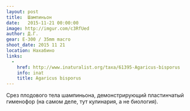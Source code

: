 ```yaml
---
layout: post
title:  Шампиньон
date:   2015-11-21 00:00:00
image: http://imgur.com/c3RfUed
author: Д.Г.
gear: E-300 / 35mm macro
shoot_date: 2015 11 21
location: Нахабино
links:
  -
    href: http://www.inaturalist.org/taxa/61395-Agaricus-bisporus
    info: inat
    title: Agaricus bisporus
---
```


Срез плодового тела шампиньона, демонстрирующий пластинчатый гименофор (на самом деле, тут кулинария, а не биология).
